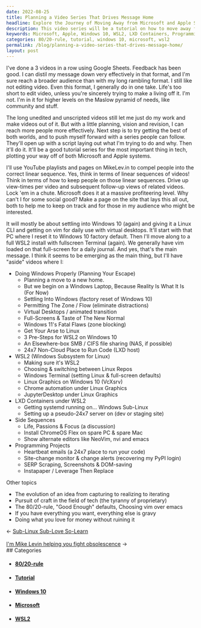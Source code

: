 ```yaml
---
date: 2022-08-25
title: Planning a Video Series That Drives Message Home
headline: Explore the Journey of Moving Away from Microsoft and Apple Systems with Me!
description: This video series will be a tutorial on how to move away from Microsoft and Apple systems and will explore topics such as Windows 10, WSL2, LXD Containers, and programming projects. I'll also discuss the evolution of an idea, the pursuit of craft, the 80/20-rule, and how to do what you love for money. Join me on this journey to reach a wider audience and learn how to make the switch from Microsoft and Apple systems.
keywords: Microsoft, Apple, Windows 10, WSL2, LXD Containers, Programming Projects, Evolution of an Idea, Pursuit of Craft, 80/20-Rule, Doing What You Love for Money, Tutorial, Video Series, Wider Audience, Uneven Videos, Unscripted Videos
categories: 80/20-rule, tutorial, windows 10, microsoft, wsl2
permalink: /blog/planning-a-video-series-that-drives-message-home/
layout: post
---
```



I've done a 3 videos in a row using Google Sheets. Feedback has been good. I
can distil my message down very effectively in that format, and I'm sure reach
a broader audience than with my long rambling format. I still like not editing
video. Even this format, I generally do in one take. Life's too short to edit
video, unless you're sincerely trying to make a living off it. I'm not. I'm in
it for higher levels on the Maslow pyramid of needs, like community and stuff.

The long unedited and unscripted videos still let me just do my work and make
videos out of it. But with a little planning, vision and revision, I can reach
more people more effectively. Next step is to try getting the best of both
worlds, and to push myself forward with a series people can follow. They'll
open up with a script laying out what I'm trying to do and why. Then it'll do
it. It'll be a good tutorial series for the most important thing in tech,
plotting your way off of both Microsoft and Apple systems.

I'll use YouTube playlists and pages on MikeLev.in to compel people into the
correct linear sequence. Yes, think in terms of linear sequences of videos!
Think in terms of how to keep people on those linear sequences. Drive up
view-times per video and subsequent follow-up views of related videos. Lock 'em
in a chute. Microsoft does it at a massive profiteering level. Why can't I for
some social good? Make a page on the site that lays this all out, both to help
me to keep on track and for those in my audience who might be interested.

It will mostly be about settling into Windows 10 (again) and giving it a Linux
CLI and getting on vim for daily use with virtual desktops. It'll start with
that PC where I reset it to Windows 10 factory default. Then I'll move along to
a full WSL2 install with fullscreen Terminal (again). We generally have vim
loaded on that full-screen for a daily journal. And yes, that's the main
message. I think it seems to be emerging as the main thing, but I'll have
"aside" videos where I:

- Doing Windows Properly (Planning Your Escape)
  - Planning a move to a new home.
  - But we begin on a Windows Laptop, Because Reality Is What It Is (For Now)
  - Settling Into Windows (factory reset of Windows 10)
  - Permitting The Zone / Flow (eliminate distractions)
  - Virtual Desktops / animated transition
  - Full-Screens & Taste of The New Normal
  - Windows 11's Fatal Flaws (zone blocking)
  - Get Your Arse to Linux
  - 3 Pre-Steps for WSL2 on Windows 10
  - An Elsewhere-box SMB / CIFS file sharing (NAS, if possible)
  - 24x7 Non-Cloud Place to Run Code (LXD host)
- WSL2 (Windows Subsystem for Linux)
  - Making sure it's WSL2
  - Choosing & switching between Linux Repos
  - Windows Terminal (setting Linux & full-screen defaults)
  - Linux Graphics on Windows 10 (VcXsrv)
  - Chrome automation under Linux Graphics
  - JupyterDesktop under Linux Graphics
- LXD Containers under WSL2
  - Getting systemd running on... Windows Sub-Linux
  - Setting up a pseudo-24x7 server on (dev or staging site)
- Side Sequences
  - Life, Passions & Focus (a discussion)
  - Install ChromeOS Flex on spare PC & spare Mac
  - Show alternate editors like NeoVim, nvi and emacs
- Programming Projects
  - Heartbeat emails (a 24x7 place to run your code)
  - Site-change monitor & change alerts (recovering my PyPI login)
  - SERP Scraping, Screenshots & DOM-saving
  - Instapaper / Leverage Then Replace


Other topics

- The evolution of an idea from capturing to realizing to iterating
- Pursuit of craft in the field of tech (the tyranny of proprietary)
- The 80/20-rule, "Good Enough" defaults, Choosing vim over emacs
- If you have everything you want, everything else is gravy
- Doing what you love for money without ruining it


<div class="post-nav"><div class="post-nav-prev"><span class="arrow">&larr;&nbsp;</span><a href="/blog/sub-linux-sub-love-so-learn">Sub-Linux Sub-Love So-Learn</a></div> &nbsp; <div class="post-nav-next"><a href="/blog/i-m-mike-levin-helping-you-fight-obsolescence">I'm Mike Levin helping you fight obsolescence</a><span class="arrow">&nbsp;&rarr;</span></div></div>
## Categories

<ul>
<li><h4><a href='/80-20-rule/'>80/20-rule</a></h4></li>
<li><h4><a href='/tutorial/'>Tutorial</a></h4></li>
<li><h4><a href='/windows-10/'>Windows 10</a></h4></li>
<li><h4><a href='/microsoft/'>Microsoft</a></h4></li>
<li><h4><a href='/wsl2/'>WSL2</a></h4></li></ul>